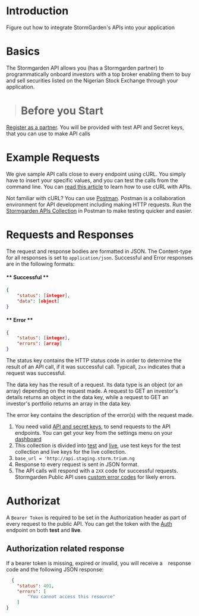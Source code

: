 # Introduction
Figure out how to integrate StormGarden's APIs into your application
 

# Basics
The Stormgarden API allows you (has a Stormgarden partner) to programmatically onboard investors with a top broker enabling them to buy and sell securities listed on the Nigerian Stock Exchange through your application.

> # Before you Start
[Register as a partner](http://console.staging.storm.trium.ng/settings/api). You will be provided with test API and Secret keys, that you can use to make API calls

# Example Requests
We give sample API calls close to every endpoint using cURL. You simply have to insert  your specific values, and you can test the calls from the command line. You can [read this article](https://linuxize.com/post/curl-rest-api/) to learn how to use cURL with APIs.

Not familiar with cURL? You can use [Postman](https://www.postman.com/downloads/). Postman is a collaboration environment for API development including making HTTP requests. Run the [Stormgarden APIs Collection](https://documenter.getpostman.com/view/11930516/TVYF6xeD) in Postman to make testing quicker and easier.

# Requests and Responses
The request and response bodies are formatted in JSON. The Content-type for all responses is set to `application/json`. 
Successful and Error responses are in the following formats:

<!-- tabs:start -->
#### ** Successful **

```JSON
{
    "status": [integer],
    "data": [object]
}
```
#### ** Error **

```JSON
{
    "status": [integer],
    "errors": [array]
}
```
<!-- tabs:end -->

The status key contains the HTTP status code in order to determine the result of an API call, if it was successful call. Typicall, `2xx` indicates that a request was successful.

The data key has the result of a request. Its data type is an object (or an array) depending on the request made. A request to GET an investor's details returns an object in the data key, while a request to GET an investor's portfolio returns an array in the data key.

The error key contains the description of the error(s) with the request made.


1. You need valid [API and secret keys](#authorization), to send requests to the API endpoints. You can get your key from the settings menu on your [dashboard](http://console.staging.storm.trium.ng/settings/api)
2. This collection is divided into [test](#be905500-d634-4739-85e0-3065b9e237b3) and [live](#b563dc47-12a9-4a1e-ab22-d3b40a5fc727), use test keys for the test collection and live keys for the live collection.
3. `base_url = 'http://api.staging.storm.trium.ng`
4. Response to every request is sent in JSON format. 
5. The API calls will respond with a `2XX` code for successful requests. Stormgarden Public API uses [custom error codes](#Error) for likely errors.

# Authorizat 
A `Bearer Token` is required to be set in the Authorization header as part of every request to the public API. You can get the token with the [Auth](#8d2c6b8a-cc92-42f0-8344-24e87b7d4d7c) endpoint on both **test** and **live**.

## Authorization related response
If a bearer token is missing, expired or invalid, you will receive a  ` ` response code and the following JSON response:

```json
  {
    "status": 401,
    "errors": [
        "You cannot access this resource"
    ]
}
```

